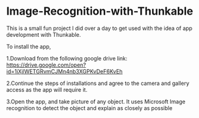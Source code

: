 # Image-Recognition-with-Thunkable
This is a small fun project I did over a day to get used with the idea of app development with Thunkable.

To install the app, 

1.Download from the following google drive link:
https://drive.google.com/open?id=1iXjlWETGRvmCJMn4nb3XGPKvDeF6KvEh
  
2.Continue the steps of installations and agree to the camera and gallery access as the app will require it.

3.Open the app, and take picture of any object. It uses Microsoft Image recognition to detect the object and explain as closely as possible

